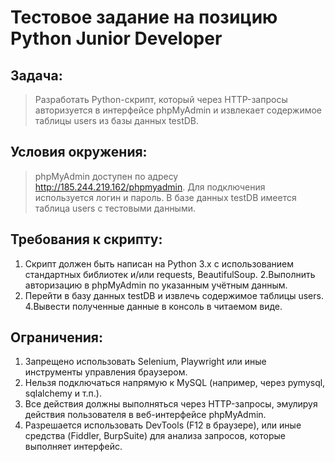# Тестовое задание на позицию Python Junior Developer
## Задача:
>Разработать Python-скрипт, который через HTTP-запросы авторизуется в
интерфейсе phpMyAdmin и извлекает содержимое таблицы users из базы данных
testDB.
## Условия окружения:
>phpMyAdmin доступен по адресу http://185.244.219.162/phpmyadmin.
Для подключения используется логин и пароль. В базе
данных testDB имеется таблица users с тестовыми данными.
## Требования к скрипту:
1. Скрипт должен быть написан на Python 3.x с использованием стандартных
библиотек и/или requests, BeautifulSoup.
2.Выполнить авторизацию в phpMyAdmin по указанным учётным данным.
3. Перейти в базу данных testDB и извлечь содержимое таблицы users.
4.Вывести полученные данные в консоль в читаемом виде.
## Ограничения:
1. Запрещено использовать Selenium, Playwright или иные инструменты
управления браузером.
2. Нельзя подключаться напрямую к MySQL (например, через pymysql,
sqlalchemy и т.п.).
3. Все действия должны выполняться через HTTP-запросы, эмулируя действия
пользователя в веб-интерфейсе phpMyAdmin.
4. Разрешается использовать DevTools (F12 в браузере), или иные средства
(Fiddler, BurpSuite) для анализа запросов, которые выполняет интерфейс.

